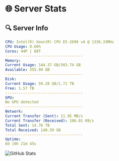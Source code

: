 # 🌐 Server Stats
## 🔍 Server Info
```yaml
CPU: Intel(R) Xeon(R) CPU E5-2699 v4 @ 1336.33MHz
CPU Usage: 0.60%
Cores: 44P | 88T
-----------------------------------
Memory:
Current Usage: 144.37 GB/503.74 GB
Available: 355.94 GB
-----------------------------------
Disk:
Current Usage: 59.28 GB/1.71 TB
Free: 1.57 TB
-----------------------------------
GPU:
No GPU detected
-----------------------------------
Network:
Current Transfer (Sent): 11.95 MB/s
Current Transfer (Received): 106.01 KB/s
Total Sent: 14.76 TB
Total Received: 140.59 GB
-----------------------------------
Uptime:
8d 19h 21m 45s
```
![GitHub Stats](https://img.shields.io/badge/Updated-2025-03-16_16:44:34-blue)
